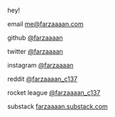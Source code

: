hey!

email [me@farzaaaan.com](mailto:me@farzaaaan.com)

github [@farzaaaan](https://github.com/farzaaaan/)

twitter [@farzaaaan](https://twitter.com/farzaaaan)

instagram [@farzaaaan](https://instagram.com/farzaaaan)

reddit [@farzaaaan_c137](https://reddit.com/u/farzaaaan_c137)

rocket league [@farzaaaan_c137](https://www.google.com/teapot)

substack [farzaaaan.substack.com](https://farzaaaan.substack.com)

<!---
Farzaaaan/Farzaaaan is a ✨ special ✨ repository because its `README.md` (this file) appears on your GitHub profile.
You can click the Preview link to take a look at your changes.
--->
